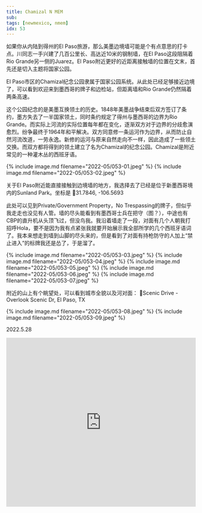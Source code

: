 ```yaml
---
title: Chamizal N MEM
sub: 
tags: [newmexico, nmem]
idx: 53
---
```


如果你从内陆到得州的El Paso旅游，那么美墨边境墙可能是个有点意思的打卡点。川同志一手兴建了几百公里长、高达近10米的钢制墙，在El Paso这段阻隔着Rio Grande另一侧的Juarez。El Paso附近更好的近距离接触墙的位置在文末，首先还是切入主题将国家公园。

El Paso市区的Chamizal纪念公园隶属于国家公园系统。从此处已经足够接近边境了，可以看到欢迎来到墨西哥的牌子和边检站，但距离墙和Rio Grande仍然隔着两条高速。

这个公园纪念的是美墨互换领土的历史。1848年美墨战争结束后双方签订了条约，墨方失去了一半国家领土，同时条约规定了得州与墨西哥的边界为Rio Grande。而实际上河流的实际位置每年都在变化，逐渐双方对于边界的分歧愈演愈烈。纷争最终于1964年和平解决。双方同意修一条运河作为边界，从而防止自然河流改道，一劳永逸。新修的运河与原来自然走向不一样，因此造成了一些领土交换。而双方都将得到的领土建立了名为Chamizal的纪念公园。Chamizal是附近常见的一种灌木丛的西班牙语。

{% include image.md filename="2022-05/053-01.jpeg" %}
{% include image.md filename="2022-05/053-02.jpeg" %}

关于El Paso附近能直接接触到边境墙的地方，我选择去了已经是位于新墨西哥境内的Sunland Park。坐标是
📍31.7846, -106.5693

此处可以见到Private/Government Property，No Trespassing的牌子，但似乎我走走也没见有人管。墙的尽头能看到有墨西哥士兵在把守（图？），中途也有CBP的直升机从头顶飞过，但没鸟我。我沿着墙走了一段，对面有几个人朝我打招呼Hola，要不是因为我有点紧张我就要开始展示我全部所学的几个西班牙语词了。我本来想走到墙到山脚的尽头来的，但是看到了对面有持枪防守的人加上“禁止进入”的标牌我还是怂了，于是溜了。

{% include image.md filename="2022-05/053-03.jpeg" %}
{% include image.md filename="2022-05/053-04.jpeg" %}
{% include image.md filename="2022-05/053-05.jpeg" %}
{% include image.md filename="2022-05/053-06.jpeg" %}
{% include image.md filename="2022-05/053-07.jpeg" %}

附近的山上有个眺望处，可以看到城市全貌以及河对面：
📍Scenic Drive - Overlook
Scenic Dr, El Paso, TX

{% include image.md filename="2022-05/053-08.jpeg" %}
{% include image.md filename="2022-05/053-09.jpeg" %}

2022.5.28

<iframe src="https://www.google.com/maps/embed?pb=!1m14!1m8!1m3!1d54273.03140562264!2d-106.4659246!3d31.7687277!3m2!1i1024!2i768!4f13.1!3m3!1m2!1s0x86e7597718060a57%3A0x2b97589386ba4c41!2sChamizal%20National%20Memorial!5e0!3m2!1sen!2sca!4v1655278105850!5m2!1sen!2sca" width="100%" height="450" style="border:0;" allowfullscreen="" loading="lazy" referrerpolicy="no-referrer-when-downgrade"></iframe>
